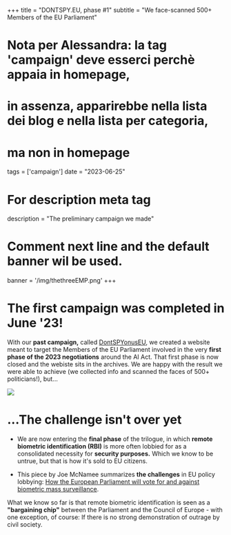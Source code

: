 +++
title = "DONTSPY.EU, phase #1"
subtitle = "We face-scanned 500+ Members of the EU Parliament"

# Nota per Alessandra: la tag 'campaign' deve esserci perchè appaia in homepage,
# in assenza, apparirebbe nella lista dei blog e nella lista per categoria,
# ma non in homepage
tags = ['campaign']
date = "2023-06-25"

# For description meta tag
description = "The preliminary campaign we made"

# Comment next line and the default banner wil be used.
banner = '/img/thethreeEMP.png'
+++

# The first campaign was completed in June '23!


With our **past campaign,** called [DontSPYonusEU](https://dontspyonus.eu), we created a website meant to target the Members of the EU Parliament involved in the very **first phase of the 2023 negotiations** around the AI Act. That first phase is now closed and the webiste sits in the archives. We are happy with the result we were able to achieve (we collected info and scanned the faces of 500+ politicians!), but...

![](img/thethreeEMP.png)

# ...The challenge isn't over yet

* We are now entering the **final phase** of the trilogue, in which **remote biometric identification (RBI)** is more often lobbied for as a consolidated necessity for **security purposes.** Which we know to be untrue, but that is how it's sold to EU citizens.

* This piece by Joe McNamee summarizes **the challenges** in EU policy lobbying: [How the European Parliament will vote for and against biometric mass surveillance](//www.linkedin.com/pulse/how-european-parliament-vote-against-biometric-mass-joe-mcnamee).

What we know so far is that remote biometric identification is seen as a **"bargaining chip"** between the Parliament and the Council of Europe - with one exception, of course: If there is no strong demonstration of outrage by civil society.

